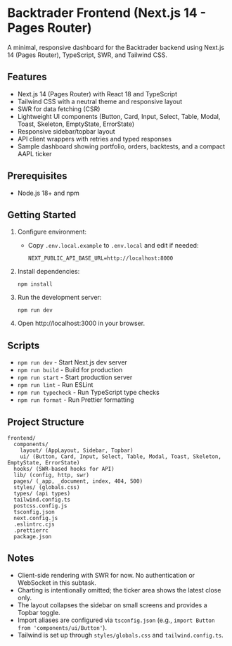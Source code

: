 # Backtrader Frontend (Next.js 14 - Pages Router)

A minimal, responsive dashboard for the Backtrader backend using Next.js 14 (Pages Router), TypeScript, SWR, and Tailwind CSS.

## Features

- Next.js 14 (Pages Router) with React 18 and TypeScript
- Tailwind CSS with a neutral theme and responsive layout
- SWR for data fetching (CSR)
- Lightweight UI components (Button, Card, Input, Select, Table, Modal, Toast, Skeleton, EmptyState, ErrorState)
- Responsive sidebar/topbar layout
- API client wrappers with retries and typed responses
- Sample dashboard showing portfolio, orders, backtests, and a compact AAPL ticker

## Prerequisites

- Node.js 18+ and npm

## Getting Started

1) Configure environment:
   - Copy `.env.local.example` to `.env.local` and edit if needed:
     ```
     NEXT_PUBLIC_API_BASE_URL=http://localhost:8000
     ```

2) Install dependencies:
   ```
   npm install
   ```

3) Run the development server:
   ```
   npm run dev
   ```

4) Open http://localhost:3000 in your browser.

## Scripts

- `npm run dev` - Start Next.js dev server
- `npm run build` - Build for production
- `npm run start` - Start production server
- `npm run lint` - Run ESLint
- `npm run typecheck` - Run TypeScript type checks
- `npm run format` - Run Prettier formatting

## Project Structure

```
frontend/
  components/
    layout/ (AppLayout, Sidebar, Topbar)
    ui/ (Button, Card, Input, Select, Table, Modal, Toast, Skeleton, EmptyState, ErrorState)
  hooks/ (SWR-based hooks for API)
  lib/ (config, http, swr)
  pages/ (_app, _document, index, 404, 500)
  styles/ (globals.css)
  types/ (api types)
  tailwind.config.ts
  postcss.config.js
  tsconfig.json
  next.config.js
  .eslintrc.cjs
  .prettierrc
  package.json
```

## Notes

- Client-side rendering with SWR for now. No authentication or WebSocket in this subtask.
- Charting is intentionally omitted; the ticker area shows the latest close only.
- The layout collapses the sidebar on small screens and provides a Topbar toggle.
- Import aliases are configured via `tsconfig.json` (e.g., `import Button from 'components/ui/Button'`).
- Tailwind is set up through `styles/globals.css` and `tailwind.config.ts`.